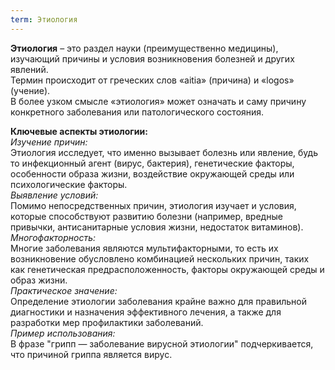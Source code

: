```yaml
---
term: Этиология
---
```


**Этиология** – это раздел науки (преимущественно медицины), изучающий причины и условия возникновения болезней и других явлений.<br>
Термин происходит от греческих слов «aitia» (причина) и «logos» (учение).<br> 
В более узком смысле «этиология» может означать и саму причину конкретного заболевания или патологического состояния. 

**Ключевые аспекты этиологии:**<br>
*Изучение причин:*<br>
Этиология исследует, что именно вызывает болезнь или явление, будь то инфекционный агент (вирус, бактерия), генетические факторы, особенности образа жизни, воздействие окружающей среды или психологические факторы.<br> 
*Выявление условий:*<br>
Помимо непосредственных причин, этиология изучает и условия, которые способствуют развитию болезни (например, вредные привычки, антисанитарные условия жизни, недостаток витаминов).<br> 
*Многофакторность:*<br>
Многие заболевания являются мультифакторными, то есть их возникновение обусловлено комбинацией нескольких причин, таких как генетическая предрасположенность, факторы окружающей среды и образ жизни.<br> 
*Практическое значение:*<br>
Определение этиологии заболевания крайне важно для правильной диагностики и назначения эффективного лечения, а также для разработки мер профилактики заболеваний.<br> 
*Пример использования:*<br>
В фразе "грипп — заболевание вирусной этиологии" подчеркивается, что причиной гриппа является вирус. 
